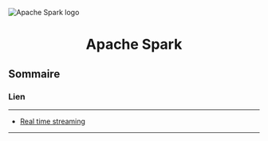 ![Apache Spark logo](https://upload.wikimedia.org/wikipedia/commons/thumb/f/f3/Apache_Spark_logo.svg/langfr-1920px-Apache_Spark_logo.svg.png)

<h1 align="center">Apache Spark</h1>

## Sommaire

### Lien 

___

- [Real time streaming](https://spark.apache.org/docs/latest/streaming-programming-guide.html)

___


